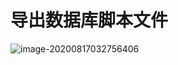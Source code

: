 # 导出数据库脚本文件

![image-20200817032756406](C:\Users\17140\AppData\Roaming\Typora\typora-user-images\image-20200817032756406.png)


